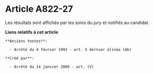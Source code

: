 # Article A822-27

Les résultats sont affichés par les soins du jury et notifiés au candidat.

**Liens relatifs à cet article**

	**Anciens textes**:

	  - Arrêté du 4 février 1993 - art. 5 dernier alinéa (Ab)

	**Créé par**:

	  - Arrêté du 14 janvier 2009 - art. (V)
